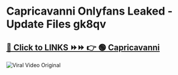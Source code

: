 
 # Capricavanni Onlyfans Leaked - Update Files gk8qv

## <h2><a href="https://clipsfans.com/Capricavanni&ref=git">🔗 Click to LINKS ⏩⏩ 👉 🟢 Capricavanni </a></h2>

<a href="https://clipsfans.com/Capricavanni&ref=git" rel="nofollow" data-target="animated-image.originalLink"><img src="https://i.ibb.co.com/xMMVF88/686577567.gif" alt="Viral Video Original" style="max-width: 100%; display: inline-block;" data-target="animated-image.originalImage"></a>

